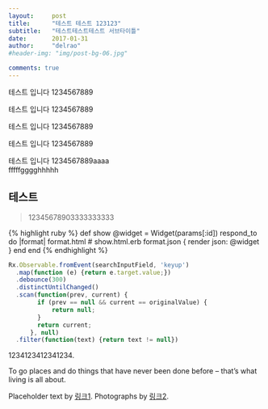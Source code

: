 ```yaml
---
layout:     post
title:      "테스트 테스트 123123"
subtitle:   "테스트테스트테스트 서브타이틀"
date:       2017-01-31
author:     "delrao"
#header-img: "img/post-bg-06.jpg"

comments: true
---
```


<p>테스트 입니다 1234567889</p>

<p>테스트 입니다 1234567889</p>

<p>테스트 입니다 1234567889</p>

<p>테스트 입니다 1234567889</p>

<p>테스트 입니다 1234567889aaaa
<br>fffffgggghhhhh</p>

<h2 class="section-heading">테스트</h2>

<blockquote>12345678903333333333</blockquote>

{% highlight ruby %}
def show
  @widget = Widget(params[:id])
  respond_to do |format|
    format.html # show.html.erb
    format.json { render json: @widget }
  end
end
{% endhighlight %}


```javascript
Rx.Observable.fromEvent(searchInputField, 'keyup') 
  .map(function (e) {return e.target.value;})      
  .debounce(300) 
  .distinctUntilChanged()      
  .scan(function(prev, current) { 
        if (prev == null && current == originalValue) {
            return null;          
        } 
        return current;      
      }, null)      
  .filter(function(text) {return text != null})      
```  


<p>1234123412341234.</p>

<!-- <a href="#">
    <img src="{{ site.baseurl }}/img/post-sample-image.jpg" alt="Post Sample Image">
</a> -->

<span class="caption text-muted">To go places and do things that have never been done before – that’s what living is all about.</span>

<p>Placeholder text by <a href="http://spaceipsum.com/">링크1</a>. Photographs by <a href="https://www.flickr.com/photos/nasacommons/">링크2</a>.</p>